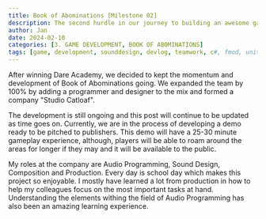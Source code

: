 ```yaml
---
title: Book of Abominations [Milestone 02]
description: The second hurdle in our journey to building an awesome game
author: Jan
date: 2024-02-10
categories: [3. GAME DEVELOPMENT, BOOK OF ABOMINATIONS]
tags: [game, development, sounddesign, devlog, teamwork, c#, fmod, unity]
---
```

After winning Dare Academy, we decided to kept the momentum and development of Book of Abominations going. We expanded the team by 100% by adding a programmer and designer to the mix and formed a company "Studio Catloaf".

The development is still ongoing and this post will continue to be updated as time goes on.
Currently, we are in the process of developing a demo ready to be pitched to publishers. This demo will have a 25-30 minute gameplay experience, although, players will be able to roam around the areas for longer if they may and it will be available to the public.

My roles at the company are Audio Programming, Sound Design, Composition and Production. Every day is school day which makes this project so enjoyable. I mostly have learned a lot from production in how to help my colleagues focus on the most important tasks at hand. Understanding the elements withing the field of Audio Programming has also been an amazing learning experience.
